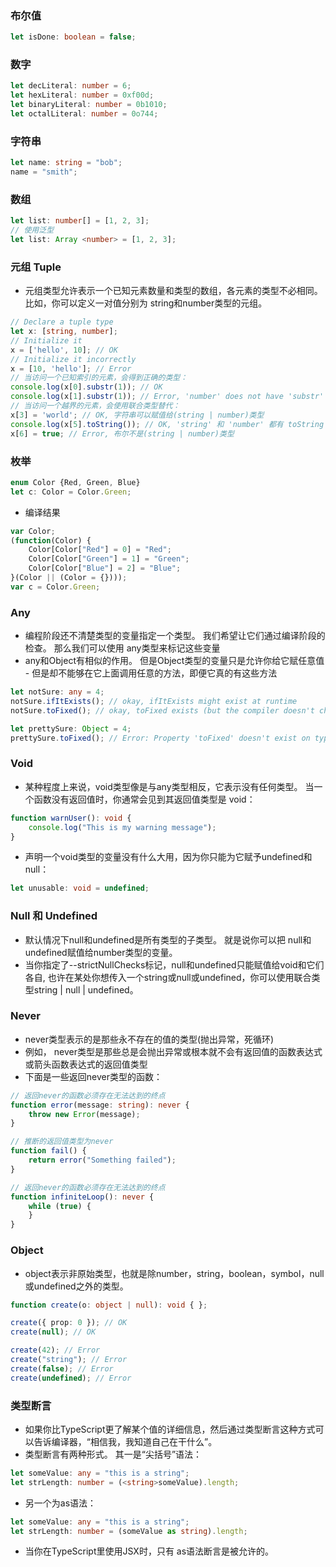 ### 布尔值

``` ts
let isDone: boolean = false;
```

### 数字

``` ts
let decLiteral: number = 6;
let hexLiteral: number = 0xf00d;
let binaryLiteral: number = 0b1010;
let octalLiteral: number = 0o744;
```

### 字符串

``` ts
let name: string = "bob";
name = "smith";
```

### 数组

``` ts
let list: number[] = [1, 2, 3];
// 使用泛型
let list: Array <number> = [1, 2, 3];
```

### 元组 Tuple

* 元组类型允许表示一个已知元素数量和类型的数组，各元素的类型不必相同。 比如，你可以定义一对值分别为 string和number类型的元组。

``` ts
// Declare a tuple type
let x: [string, number];
// Initialize it
x = ['hello', 10]; // OK
// Initialize it incorrectly
x = [10, 'hello']; // Error
// 当访问一个已知索引的元素，会得到正确的类型：
console.log(x[0].substr(1)); // OK
console.log(x[1].substr(1)); // Error, 'number' does not have 'substr'
// 当访问一个越界的元素，会使用联合类型替代：
x[3] = 'world'; // OK, 字符串可以赋值给(string | number)类型
console.log(x[5].toString()); // OK, 'string' 和 'number' 都有 toString
x[6] = true; // Error, 布尔不是(string | number)类型
```

### 枚举

``` ts
enum Color {Red, Green, Blue}
let c: Color = Color.Green;
```

* 编译结果

``` js
var Color;
(function(Color) {
    Color[Color["Red"] = 0] = "Red";
    Color[Color["Green"] = 1] = "Green";
    Color[Color["Blue"] = 2] = "Blue";
}(Color || (Color = {})));
var c = Color.Green;
```

### Any

* 编程阶段还不清楚类型的变量指定一个类型。 我们希望让它们通过编译阶段的检查。 那么我们可以使用 any类型来标记这些变量
* any和Object有相似的作用。 但是Object类型的变量只是允许你给它赋任意值 - 但是却不能够在它上面调用任意的方法，即便它真的有这些方法

``` ts
let notSure: any = 4;
notSure.ifItExists(); // okay, ifItExists might exist at runtime
notSure.toFixed(); // okay, toFixed exists (but the compiler doesn't check)

let prettySure: Object = 4;
prettySure.toFixed(); // Error: Property 'toFixed' doesn't exist on type 'Object'.
```

### Void

* 某种程度上来说，void类型像是与any类型相反，它表示没有任何类型。 当一个函数没有返回值时，你通常会见到其返回值类型是 void：

``` ts
function warnUser(): void {
    console.log("This is my warning message");
}
```

* 声明一个void类型的变量没有什么大用，因为你只能为它赋予undefined和null：

``` ts
let unusable: void = undefined; 
```

### Null 和 Undefined

* 默认情况下null和undefined是所有类型的子类型。 就是说你可以把 null和undefined赋值给number类型的变量。
* 当你指定了--strictNullChecks标记，null和undefined只能赋值给void和它们各自, 也许在某处你想传入一个string或null或undefined，你可以使用联合类型string | null | undefined。

### Never

* never类型表示的是那些永不存在的值的类型(抛出异常，死循环)
* 例如， never类型是那些总是会抛出异常或根本就不会有返回值的函数表达式或箭头函数表达式的返回值类型
* 下面是一些返回never类型的函数：

``` ts
// 返回never的函数必须存在无法达到的终点
function error(message: string): never {
    throw new Error(message);
}

// 推断的返回值类型为never
function fail() {
    return error("Something failed");
}

// 返回never的函数必须存在无法达到的终点
function infiniteLoop(): never {
    while (true) {
    }
}
```

### Object

* object表示非原始类型，也就是除number，string，boolean，symbol，null或undefined之外的类型。

``` ts
function create(o: object | null): void { };

create({ prop: 0 }); // OK
create(null); // OK

create(42); // Error
create("string"); // Error
create(false); // Error
create(undefined); // Error
```

### 类型断言

* 如果你比TypeScript更了解某个值的详细信息，然后通过类型断言这种方式可以告诉编译器，“相信我，我知道自己在干什么”。
* 类型断言有两种形式。 其一是“尖括号”语法：

``` ts
let someValue: any = "this is a string";
let strLength: number = (<string>someValue).length;
```

* 另一个为as语法：

``` ts
let someValue: any = "this is a string";
let strLength: number = (someValue as string).length;
```

* 当你在TypeScript里使用JSX时，只有 as语法断言是被允许的。
